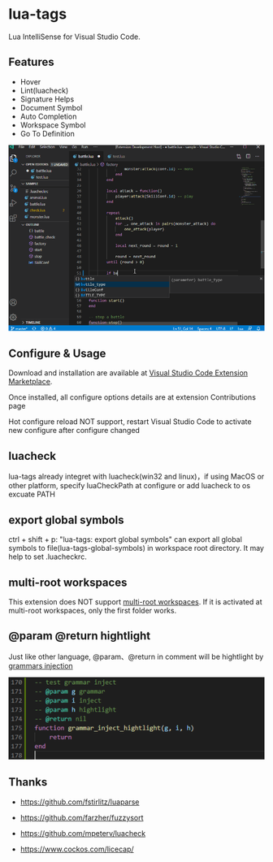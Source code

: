 # lua-tags

Lua IntelliSense for Visual Studio Code.

## Features

* Hover
* Lint(luacheck)
* Signature Helps
* Document Symbol
* Auto Completion
* Workspace Symbol
* Go To Definition

![animation](animation.gif)

## Configure & Usage
Download and installation are available at [Visual Studio Code Extension 
Marketplace](https://marketplace.visualstudio.com/items?itemName=changnet.lua-tags). 

Once installed, all configure options details are at extension Contributions page

Hot configure reload NOT support, restart Visual Studio Code to activate new 
configure after configure changed

## luacheck
lua-tags already integret with luacheck(win32 and linux)，if using MacOS or other
platform, specify luaCheckPath at configure or add luacheck to os excuate PATH

## export global symbols
ctrl + shift + p: "lua-tags: export global symbols" can export all global
symbols to file(lua-tags-global-symbols) in workspace root directory. It may
help to set .luacheckrc.

## multi-root workspaces
This extension does NOT support [multi-root workspaces](code.visualstudio.com/docs/editor/multi-root-workspaces).
If it is activated at multi-root workspaces, only the first folder works.

## @param @return hightlight
Just like other language, @param、@return in comment will be hightlight by 
[grammars injection](https://code.visualstudio.com/api/language-extensions/syntax-highlight-guide#injection-grammars)

![grammars injection highlight](grammars_injection_highlight.png)

## Thanks
* https://github.com/fstirlitz/luaparse
* https://github.com/farzher/fuzzysort
* https://github.com/mpeterv/luacheck

* https://www.cockos.com/licecap/
